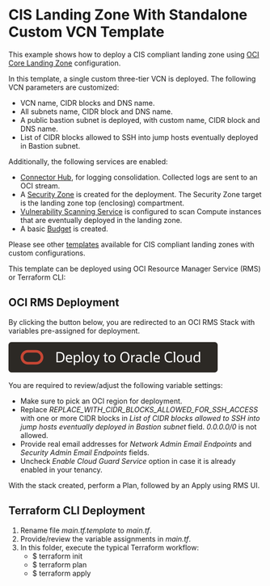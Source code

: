 # CIS Landing Zone With Standalone Custom VCN Template

This example shows how to deploy a CIS compliant landing zone using [OCI Core Landing Zone](../../) configuration. 

In this template, a single custom three-tier VCN is deployed. The following VCN parameters are customized:
  - VCN name, CIDR blocks and DNS name.
  - All subnets name, CIDR block and DNS name.
  - A public bastion subnet is deployed, with custom name, CIDR block and DNS name.
  - List of CIDR blocks allowed to SSH into jump hosts eventually deployed in Bastion subnet.

Additionally, the following services are enabled:
  - [Connector Hub](https://docs.oracle.com/en-us/iaas/Content/connector-hub/overview.htm), for logging consolidation. Collected logs are sent to an OCI stream.
  - A [Security Zone](https://docs.oracle.com/en-us/iaas/security-zone/using/security-zones.htm) is created for the deployment. The Security Zone target is the landing zone top (enclosing) compartment.
  - [Vulnerability Scanning Service](https://docs.oracle.com/en-us/iaas/scanning/using/overview.htm#scanning_overview) is configured to scan Compute instances that are eventually deployed in the landing zone.
  - A basic [Budget](https://docs.oracle.com/en-us/iaas/Content/Billing/Concepts/budgetsoverview.htm#Budgets_Overview) is created.

Please see other [templates](../../templates/) available for CIS compliant landing zones with custom configurations.

This template can be deployed using OCI Resource Manager Service (RMS) or Terraform CLI:

## OCI RMS Deployment

By clicking the button below, you are redirected to an OCI RMS Stack with variables pre-assigned for deployment. 

[![Deploy_To_OCI](../../images/DeployToOCI.svg)](https://cloud.oracle.com/resourcemanager/stacks/create?zipUrl=https://github.com/andrecorreaneto/v3testing/archive/refs/heads/misc.zip&zipUrlVariables={"service_label":"custvcn","network_admin_email_endpoints":"email.address@example.com","security_admin_email_endpoints":"email.address@example.com","add_tt_vcn_1":true,"tt_vcn1_name":"my-vcn-1","tt_vcn1_cidrs":"192.168.0.0/20","tt_vcn1_dns":"myvcn1","tt_vcn1_web_subnet_name":"frontend-subnet","tt_vcn1_web_subnet_cidr":"192.168.0.0/24","tt_vcn1_web_subnet_dns":"frontend","tt_vcn1_web_subnet_is_private":true,"tt_vcn1_app_subnet_name":"middle-subnet","tt_vcn1_app_subnet_cidr":"192.168.1.0/24","tt_vcn1_app_subnet_dns":"middle","tt_vcn1_db_subnet_name":"backend-subnet","tt_vcn1_db_subnet_cidr":"192.168.2.0/24","tt_vcn1_db_subnet_dns":"backend","deploy_tt_vcn1_bastion_subnet":true,"tt_vcn1_bastion_subnet_name":"bastion-subnet","tt_vcn1_bastion_subnet_cidr":"192.168.3.0/29","tt_vcn1_bastion_subnet_dns":"bastion","tt_vcn1_bastion_is_access_via_public_endpoint":true,"tt_vcn1_bastion_subnet_allowed_cidrs":"REPLACE_WITH_CIDR_BLOCKS_ALLOWED_FOR_SSH_ACCESS","enable_service_connector":true,"activate_service_connector":true,"service_connector_target_kind":"streaming","enable_security_zones":true,"vss_create":true,"create_budget":true})

You are required to review/adjust the following variable settings:
 - Make sure to pick an OCI region for deployment.
 - Replace *REPLACE_WITH_CIDR_BLOCKS_ALLOWED_FOR_SSH_ACCESS* with one or more CIDR blocks in *List of CIDR blocks allowed to SSH into jump hosts eventually deployed in Bastion subnet* field. *0.0.0.0/0* is not allowed.
 - Provide real email addresses for *Network Admin Email Endpoints* and *Security Admin Email Endpoints* fields. 
 - Uncheck *Enable Cloud Guard Service* option in case it is already enabled in your tenancy.

With the stack created, perform a Plan, followed by an Apply using RMS UI.

## Terraform CLI Deployment

1. Rename file *main.tf.template* to *main.tf*. 
2. Provide/review the variable assignments in *main.tf*.
3. In this folder, execute the typical Terraform workflow:
    - $ terraform init
    - $ terraform plan
    - $ terraform apply